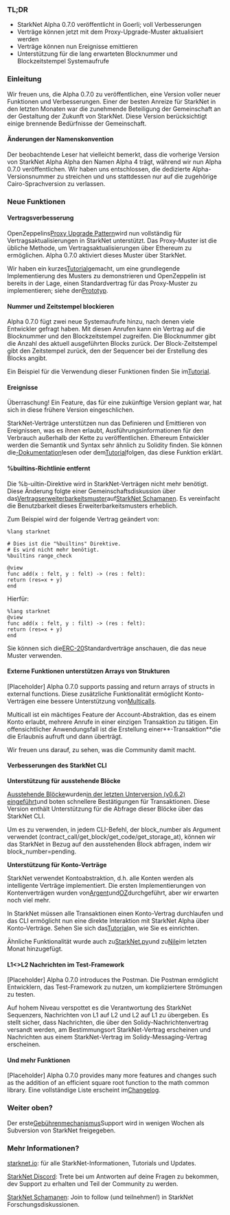 ### TL;DR

* StarkNet Alpha 0.7.0 veröffentlicht in Goerli; voll Verbesserungen
* Verträge können jetzt mit dem Proxy-Upgrade-Muster aktualisiert werden
* Verträge können nun Ereignisse emittieren
* Unterstützung für die lang erwarteten Blocknummer und Blockzeitstempel Systemaufrufe

### Einleitung

Wir freuen uns, die Alpha 0.7.0 zu veröffentlichen, eine Version voller neuer Funktionen und Verbesserungen. Einer der besten Anreize für StarkNet in den letzten Monaten war die zunehmende Beteiligung der Gemeinschaft an der Gestaltung der Zukunft von StarkNet. Diese Version berücksichtigt einige brennende Bedürfnisse der Gemeinschaft.

#### Änderungen der Namenskonvention

Der beobachtende Leser hat vielleicht bemerkt, dass die vorherige Version von StarkNet Alpha Alpha den Namen Alpha 4 trägt, während wir nun Alpha 0.7.0 veröffentlichen. Wir haben uns entschlossen, die dedizierte Alpha-Versionsnummer zu streichen und uns stattdessen nur auf die zugehörige Cairo-Sprachversion zu verlassen.

### Neue Funktionen

#### Vertragsverbesserung

OpenZeppelins[Proxy Upgrade Pattern](https://docs.openzeppelin.com/upgrades-plugins/1.x/proxies)wird nun vollständig für Vertragsaktualisierungen in StarkNet unterstützt. Das Proxy-Muster ist die übliche Methode, um Vertragsaktualisierungen über Ethereum zu ermöglichen. Alpha 0.7.0 aktiviert dieses Muster über StarkNet.

Wir haben ein kurzes[Tutorial](https://starknet.io/docs/hello_starknet/default_entrypoint.html)gemacht, um eine grundlegende Implementierung des Musters zu demonstrieren und OpenZeppelin ist bereits in der Lage, einen Standardvertrag für das Proxy-Muster zu implementieren; siehe den[Prototyp](https://github.com/OpenZeppelin/cairo-contracts/pull/129).

#### Nummer und Zeitstempel blockieren

Alpha 0.7.0 fügt zwei neue Systemaufrufe hinzu, nach denen viele Entwickler gefragt haben. Mit diesen Anrufen kann ein Vertrag auf die Blocknummer und den Blockzeitstempel zugreifen. Die Blocknummer gibt die Anzahl des aktuell ausgeführten Blocks zurück. Der Block-Zeitstempel gibt den Zeitstempel zurück, den der Sequencer bei der Erstellung des Blocks angibt.

Ein Beispiel für die Verwendung dieser Funktionen finden Sie im[Tutorial](https://starknet.io/docs/hello_starknet/more_features.html#block-number-and-timestamp).

#### Ereignisse

Überraschung! Ein Feature, das für eine zukünftige Version geplant war, hat sich in diese frühere Version eingeschlichen.

StarkNet-Verträge unterstützen nun das Definieren und Emittieren von Ereignissen, was es ihnen erlaubt, Ausführungsinformationen für den Verbrauch außerhalb der Kette zu veröffentlichen. Ethereum Entwickler werden die Semantik und Syntax sehr ähnlich zu Solidity finden. Sie können die[-Dokumentation](https://starknet.io/documentation/events/)lesen oder dem[Tutorial](https://starknet.io/docs/hello_starknet/events.html)folgen, das diese Funktion erklärt.

#### %builtins-Richtlinie entfernt

Die %b-uiltin-Direktive wird in StarkNet-Verträgen nicht mehr benötigt. Diese Änderung folgte einer Gemeinschaftsdiskussion über das[Vertragserweiterbarkeitsmuster](https://community.starknet.io/t/contract-extensibility-pattern/210)auf[StarkNet Schamanen](https://community.starknet.io/). Es vereinfacht die Benutzbarkeit dieses Erweiterbarkeitsmusters erheblich.

Zum Beispiel wird der folgende Vertrag geändert von:

```
%lang starknet

# Dies ist die "%builtins" Direktive.
# Es wird nicht mehr benötigt.
%builtins range_check

@view
func add(x : felt, y : felt) -> (res : felt):
return (res=x + y)
end
```

Hierfür:

```
%lang starknet
@view
func add(x : felt, y : filt) -> (res : felt):
return (res=x + y)
end
```

Sie können sich die[ERC-20](https://github.com/OpenZeppelin/cairo-contracts/tree/main/contracts/token)Standardverträge anschauen, die das neue Muster verwenden.

#### Externe Funktionen unterstützen Arrays von Strukturen

[Placeholder] Alpha 0.7.0 supports passing and return arrays of structs in external functions. Diese zusätzliche Funktionalität ermöglicht Konto-Verträgen eine bessere Unterstützung von[Multicalls](https://github.com/OpenZeppelin/cairo-contracts/pull/73#discussion_r753535751).

Multicall ist ein mächtiges Feature der Account-Abstraktion, das es einem Konto erlaubt, mehrere Anrufe in einer einzigen Transaktion zu tätigen. Ein offensichtlicher Anwendungsfall ist die Erstellung einer**-Transaktion**die die Erlaubnis aufruft und dann überträgt.

Wir freuen uns darauf, zu sehen, was die Community damit macht.

#### Verbesserungen des StarkNet CLI

**Unterstützung für ausstehende Blöcke**

[Ausstehende Blöcke](https://starknet.io/documentation/block-structure-and-hash/#pending_block)wurden[in der letzten Unterversion (v0.6.2) eingeführt](https://community.starknet.io/t/cairo-v0-6-2-api-change-pending-block/195)und boten schnellere Bestätigungen für Transaktionen. Diese Version enthält Unterstützung für die Abfrage dieser Blöcke über das StarkNet CLI.

Um es zu verwenden, in jedem CLI-Befehl, der block_number als Argument verwendet (contract_call/get_block/get_code/get_storage_at), können wir das StarkNet in Bezug auf den ausstehenden Block abfragen, indem wir block_number=pending.

**Unterstützung für Konto-Verträge**

StarkNet verwendet Kontoabstraktion, d.h. alle Konten werden als intelligente Verträge implementiert. Die ersten Implementierungen von Kontenverträgen wurden von[Argent](https://github.com/argentlabs/argent-contracts-starknet)und[OZ](https://github.com/OpenZeppelin/cairo-contracts/blob/main/contracts/Account.cairo)durchgeführt, aber wir erwarten noch viel mehr.

In StarkNet müssen alle Transaktionen einen Konto-Vertrag durchlaufen und das CLI ermöglicht nun eine direkte Interaktion mit StarkNet Alpha über Konto-Verträge. Sehen Sie sich das[Tutorial](https://starknet.io/docs/hello_starknet/account_setup.html#setting-up-a-starknet-account)an, wie Sie es einrichten.

Ähnliche Funktionalität wurde auch zu[StarkNet.py](https://github.com/software-mansion/starknet.py/)und zu[Nile](https://github.com/OpenZeppelin/nile)im letzten Monat hinzugefügt.

#### L1<>L2 Nachrichten im Test-Framework

[Placeholder] Alpha 0.7.0 introduces the Postman. Die Postman ermöglicht Entwicklern, das Test-Framework zu nutzen, um kompliziertere Strömungen zu testen.

Auf hohem Niveau verspottet es die Verantwortung des StarkNet Sequenzers, Nachrichten von L1 auf L2 und L2 auf L1 zu übergeben. Es stellt sicher, dass Nachrichten, die über den Solidy-Nachrichtenvertrag versandt werden, am Bestimmungsort StarkNet-Vertrag erscheinen und Nachrichten aus einem StarkNet-Vertrag im Solidy-Messaging-Vertrag erscheinen.

#### Und mehr Funktionen

[Placeholder] Alpha 0.7.0 provides many more features and changes such as the addition of an efficient square root function to the math common library. Eine vollständige Liste erscheint im[Changelog](https://github.com/starkware-libs/cairo-lang/releases/tag/v0.7.0).

### Weiter oben?

Der erste[Gebührenmechanismus](https://community.starknet.io/t/fees-in-starknet-alpha/286/29)Support wird in wenigen Wochen als Subversion von StarkNet freigegeben.

### Mehr Informationen?

[starknet.io](https://starknet.io/): für alle StarkNet-Informationen, Tutorials und Updates.

[StarkNet Discord](https://discord.gg/uJ9HZTUk2Y): Trete bei um Antworten auf deine Fragen zu bekommen, dev Support zu erhalten und Teil der Community zu werden.

[StarkNet Schamanen](https://community.starknet.io/): Join to follow (und teilnehmen!) in StarkNet Forschungsdiskussionen.
